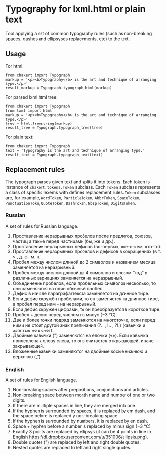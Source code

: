 # Typography for lxml.html or plain text

Tool applying a set of common typography rules 
(such as non-breaking spaces, dashes and ellipsyses replacements, etc) 
to the text.

## Usage

For html:

    from chakert import Typograph
    markup = '<p><b>Typography</b> is the art and technique of arranging type.</p>'
    result_markup = Typograph.typograph_html(markup)

For parsed lxml.html tree:

    from chakert import Typograph
    from lxml import html
    markup = '<p><b>Typography</b> is the art and technique of arranging type.</p>'
    tree = html.fromstring(markup)
    result_tree = Typograph.typograph_tree(tree)

For plain text:

    from chakert import Typograph
    text = 'Typography is the art and technique of arranging type.'
    result_text = Typograph.typograph_text(text)

## Replacement rules

The typograph parses given text and splits it into tokens. 
Each token is instance of `chakert.tokens.Token` subclass.
Each `Token` subclass represents a class of specific lexems with
defined replacement rules. `Token` subclasses are, for example, 
`WordToken`, `ParticleToken`, `AbbrToken`, `SpaceToken`,
`PunctuationTokn`, `QuoteToken`, `DashToken`,
`NbspToken`, `DigitsToken`.

### Russian

A set of rules for Russian language.

1. Проставление неразрывных пробелов после предлогов, союзов, частиц а также перед частицами (бы, же и др.).
2. Проставление неразрывных дефисов (во-первых, кое-с-кем, кто-то).
3. Проставление неразрывных пробелов и дефисов в сокращениях (в т. ч., д. ф.-м. н.).
4. Пробел между числом длиной до 2 символов и названием месяца заменяется на неразрывный.
5. Пробел между числом длиной до 4 символов и словом “год” в различных вариациях заменяется на неразрывный.
6. Объединение пробелов, если пробельных символов несколько, то они заменяются на один обычный пробел.
7. Дефис в начале параграфа/текста заменяется на длинное тире.
8. Если дефис окружён пробелами, то он заменяется на длинное тире, а пробел перед ним - на неразрывный.
9. Если дефис окружен цифрами, то он преобразуется в короткое тире.
10. Пробел + дефис перед числом на минус (−3 °C).
11. Две и более точки подряд заменяются на многоточие, если перед ними не стоит другой знак препинания (?.. , !.. , ?!.) (кавычки и запятые не в счёт).
12. Двойные кавычки (") заменяются на ёлочки («»). Если кавычка прилеплена к слову слева, то она считается открывающей, иначе — закрывающей.
13. Вложенные кавычки заменяются на двойные косые нижнюю и верхнюю („“).

### English

A set of rules for English language.

1. Non-breaking spaces after prepositions, conjunctions and articles.
2. Non-breaking space between month name and number of one or two digits.
3. If there are multiple spaces in line, they are merged into one.
4. If the hyphen is surrounded by spaces, it is replaced by em dash, and the space before is replaced y non-breaking space.
5. If the hyphen is surrounded by numbers, it is replaced by en dash.
6. Space + hyphen before a number is replaced by minus sign (−3 °C)
7. Exactly 3 points are replaced by ellipsys (it can be 4 points in line in English https://dl.dropboxusercontent.com/u/351006/ellipsis.png).
8. Double quotes (") are replaced by left and right double quotes.
9. Nested quotes are replaced to left and right single quotes.

